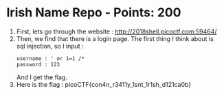 # Irish Name Repo - Points: 200

1. First, lets go through the website : http://2018shell.picoctf.com:59464/
2. Then, we find that there is a login page. The first thing I think about is sql injection, so I input : 
    ```
    username : ' or 1=1 /*
    password : 123
    ```
    And I get the flag.
3. Here is the flag : picoCTF{con4n_r3411y_1snt_1r1sh_d121ca0b}
